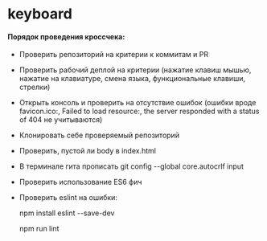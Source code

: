 # keyboard

#### Порядок проведения кроссчека:
* Проверить репозиторий на критерии к коммитам и PR
* Проверить рабочий деплой на критерии (нажатие клавиш мышью, нажатие на клавиатуре, смена языка, функциональные клавиши, стрелки)
* Открыть консоль и проверить на отсутствие ошибок (ошибки вроде favicon.ico:, Failed to load resource:, the server responded with a status of 404 не учитываются)
* Клонировать себе проверяемый репозиторий
* Проверить, пустой ли body в index.html
* В терминале гита прописать  git config --global core.autocrlf input
* Проверить использование ES6 фич
* Проверить eslint на ошибки: 

  npm install eslint --save-dev
  
  npm run lint